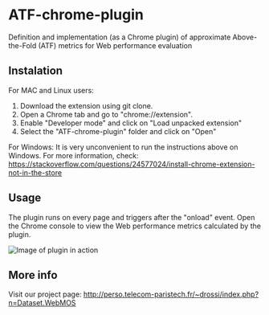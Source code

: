 # ATF-chrome-plugin
Definition and implementation (as a Chrome plugin) of approximate Above-the-Fold (ATF) metrics for Web performance evaluation 


## Instalation
For MAC and Linux users:
1. Download the extension using git clone. 
2. Open a Chrome tab and go to "chrome://extension".
3. Enable "Developer mode" and click on "Load unpacked extension"
4. Select the "ATF-chrome-plugin" folder and click on "Open"

For Windows:
It is very unconvenient to run the instructions above on Windows. For more information, check:
https://stackoverflow.com/questions/24577024/install-chrome-extension-not-in-the-store

## Usage
The plugin runs on every page and triggers after the "onload" event. Open the Chrome console to view 
the Web performance metrics calculated by the plugin. 

![Image of plugin in action](https://github.com/TeamRossi/ATF-chrome-plugin/raw/master/Plugin-example.png "Image of plugin in action")

## More info
Visit our project page: http://perso.telecom-paristech.fr/~drossi/index.php?n=Dataset.WebMOS
